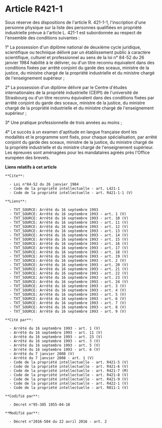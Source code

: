 # Article R421-1

Sous réserve des dispositions de l'article R. 421-1-1, l'inscription d'une personne physique sur la liste des personnes
qualifiées en propriété industrielle prévue à l'article L. 421-1 est subordonnée au respect de l'ensemble des conditions
suivantes : 

1° La possession d'un diplôme national de deuxième cycle juridique, scientifique ou technique délivré par un établissement
public à caractère scientifique, culturel et professionnel au sens de la loi n° 84-52 du 26 janvier 1984 habilité à le
délivrer, ou d'un titre reconnu équivalent dans des conditions fixées par arrêté conjoint du garde des sceaux, ministre de la
justice, du ministre chargé de la propriété industrielle et du ministre chargé de l'enseignement supérieur ; 

2° La possession d'un diplôme délivré par le Centre d'études internationales de la propriété industrielle (CEIPI) de
l'université de Strasbourg ou d'un titre reconnu équivalent dans des conditions fixées par arrêté conjoint du garde des
sceaux, ministre de la justice, du ministre chargé de la propriété industrielle et du ministre chargé de l'enseignement
supérieur ; 

3° Une pratique professionnelle de trois années au moins ; 

4° Le succès à un examen d'aptitude en langue française  dont les modalités et le programme sont fixés, pour chaque
spécialisation, par arrêté conjoint du garde des sceaux, ministre de la justice, du ministre chargé de la propriété
industrielle et du ministre chargé de l'enseignement supérieur. Les épreuves sont aménagées pour les mandataires agréés près
l'Office européen des brevets.

**Liens relatifs à cet article**

	**Cite**:

	  - Loi n°84-52 du 26 janvier 1984
	  - Code de la propriété intellectuelle - art. L421-1
	  - Code de la propriété intellectuelle - art. R421-1-1 (V)

	**Liens**:

	  - TXT_SOURCE: Arrêté du 16 septembre 1993
	  - TXT_SOURCE: Arrêté du 16 septembre 1993 - art. 1 (V)
	  - TXT_SOURCE: Arrêté du 16 septembre 1993 - art. 10 (V)
	  - TXT_SOURCE: Arrêté du 16 septembre 1993 - art. 11 (V)
	  - TXT_SOURCE: Arrêté du 16 septembre 1993 - art. 12 (V)
	  - TXT_SOURCE: Arrêté du 16 septembre 1993 - art. 13 (V)
	  - TXT_SOURCE: Arrêté du 16 septembre 1993 - art. 14 (V)
	  - TXT_SOURCE: Arrêté du 16 septembre 1993 - art. 15 (V)
	  - TXT_SOURCE: Arrêté du 16 septembre 1993 - art. 16 (V)
	  - TXT_SOURCE: Arrêté du 16 septembre 1993 - art. 17 (V)
	  - TXT_SOURCE: Arrêté du 16 septembre 1993 - art. 18 (V)
	  - TXT_SOURCE: Arrêté du 16 septembre 1993 - art. 19 (V)
	  - TXT_SOURCE: Arrêté du 16 septembre 1993 - art. 2 (V)
	  - TXT_SOURCE: Arrêté du 16 septembre 1993 - art. 20 (V)
	  - TXT_SOURCE: Arrêté du 16 septembre 1993 - art. 21 (V)
	  - TXT_SOURCE: Arrêté du 16 septembre 1993 - art. 22 (V)
	  - TXT_SOURCE: Arrêté du 16 septembre 1993 - art. 23 (V)
	  - TXT_SOURCE: Arrêté du 16 septembre 1993 - art. 24 (V)
	  - TXT_SOURCE: Arrêté du 16 septembre 1993 - art. 3 (V)
	  - TXT_SOURCE: Arrêté du 16 septembre 1993 - art. 4 (V)
	  - TXT_SOURCE: Arrêté du 16 septembre 1993 - art. 5 (V)
	  - TXT_SOURCE: Arrêté du 16 septembre 1993 - art. 6 (V)
	  - TXT_SOURCE: Arrêté du 16 septembre 1993 - art. 7 (V)
	  - TXT_SOURCE: Arrêté du 16 septembre 1993 - art. 8 (V)
	  - TXT_SOURCE: Arrêté du 16 septembre 1993 - art. 9 (V)

	**Cité par**:

	  - Arrêté du 16 septembre 1993 - art. 1 (V)
	  - Arrêté du 16 septembre 1993 - art. 11 (V)
	  - Arrêté du 16 septembre 1993 - art. 23 (V)
	  - Arrêté du 16 septembre 1993 - art. 3 (V)
	  - Arrêté du 16 septembre 1993 - art. 5 (V)
	  - Arrêté du 16 septembre 1993 - art. 6 (V)
	  - Arrêté du 7 janvier 2008 (V)
	  - Arrêté du 7 janvier 2008 - art. 1 (V)
	  - Code de la propriété intellectuelle - art. R421-5 (V)
	  - Code de la propriété intellectuelle - art. R421-6 (V)
	  - Code de la propriété intellectuelle - art. R421-7 (M)
	  - Code de la propriété intellectuelle - art. R421-8 (V)
	  - Code de la propriété intellectuelle - art. R421-9 (V)
	  - Code de la propriété intellectuelle - art. R422-1 (V)
	  - Code de la propriété intellectuelle - art. R811-1 (V)

	**Codifié par**:

	  - Décret n°95-385 1955-04-10

	**Modifié par**:

	  - Décret n°2016-504 du 22 avril 2016 - art. 2

